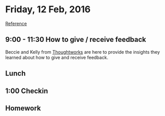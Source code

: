 Friday, 12 Feb, 2016
====================

[Reference](https://github.com/CodePlatoon/curriculum#week-2)

9:00 - 11:30 How to give / receive feedback
-------------------------------------------

Beccie and Kelly from [Thoughtworks](https://www.thoughtworks.com/)
are here to provide the insights they learned about how to give
and receive feedback.

Lunch
-----

1:00 Checkin
------------


Homework
--------
